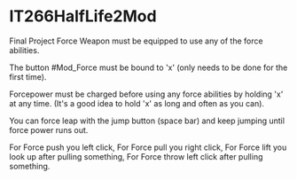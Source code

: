 IT266HalfLife2Mod
=================

Final Project
Force Weapon must be equipped to use any of the force abilities.

The button #Mod_Force must be bound to 'x' (only needs to be done for the first time).

Forcepower must be charged before using any force abilities by holding 'x' at any time. (It's a good idea to hold 'x' as long and often as you can).

You can force leap with the jump button (space bar) and keep jumping until force power runs out.  

For Force push you left click,
For Force pull you right click,
For Force lift you look up after pulling something,
For Force throw left click after pulling something.

